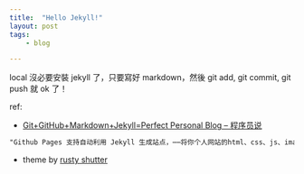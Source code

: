 ```yaml
---
title:  "Hello Jekyll!"
layout: post
tags:
    - blog

---
```


local 沒必要安裝 jekyll 了，只要寫好 markdown，然後 git add, git commit, git push 就 ok 了！

ref:

* [Git+GitHub+Markdown+Jekyll=Perfect Personal Blog – 程序员说](http://www.devtalking.com/articles/git-gitHub-markdown-jekyll/)

```txt
"Github Pages 支持自动利用 Jekyll 生成站点，⋯⋯将你个人网站的html、css、js、image等按一定目录结构托管在github上"
```

* theme by [rusty shutter](http://lhzhang.com/)
